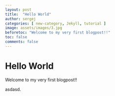 ```yaml
---
layout: post
title:  "Hello World"
author: sergej
categories: [ new-category, Jekyll, tutorial ]
image: assets/images/3.jpg
beforetoc: "Welcome to my very first blogpost!!"
toc: false
comments: false
---
```

# Hello World

Welcome to my very first blogpost!!

asdasd.
